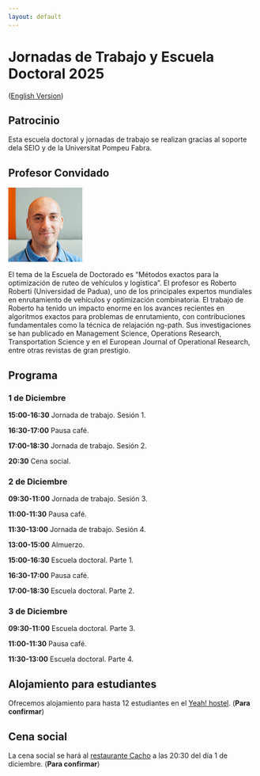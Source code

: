 ```yaml
---
layout: default
---
```


# Jornadas de Trabajo y Escuela Doctoral 2025

([English Version](/workshop-2025-en/))

## Patrocinio

Esta escuela doctoral y jornadas de trabajo se realizan gracias al soporte dela SEIO y de la Universitat Pompeu Fabra.

## Profesor Convidado

<a href="/assets/Roberto_Roberti.jpg"><img height="150px" src="/assets/Roberto_Roberti.jpg" alt="Foto de perfil de Roberto Roberti"/></a>

El tema de la Escuela de Doctorado es “Métodos exactos para la optimización de ruteo de vehículos y logística”.
El profesor es Roberto Roberti (Universidad de Padua), uno de los principales expertos mundiales en enrutamiento de vehículos y optimización combinatoria.
El trabajo de Roberto ha tenido un impacto enorme en los avances recientes en algoritmos exactos para problemas de enrutamiento, con contribuciones fundamentales como la técnica de relajación ng-path.
Sus investigaciones se han publicado en Management Science, Operations Research, Transportation Science y en el European Journal of Operational Research, entre otras revistas de gran prestigio.

## Programa

### 1 de Diciembre

**15:00-16:30** Jornada de trabajo. Sesión 1.

**16:30-17:00** Pausa café.

**17:00-18:30** Jornada de trabajo. Sesión 2.

**20:30** Cena social.

### 2 de Diciembre

**09:30-11:00** Jornada de trabajo. Sesión 3.

**11:00-11:30** Pausa café.

**11:30-13:00** Jornada de trabajo. Sesión 4.

**13:00-15:00** Almuerzo.

**15:00-16:30** Escuela doctoral. Parte 1.

**16:30-17:00** Pausa café.

**17:00-18:30** Escuela doctoral. Parte 2.

### 3 de Diciembre

**09:30-11:00** Escuela doctoral. Parte 3.

**11:00-11:30** Pausa café.

**11:30-13:00** Escuela doctoral. Parte 4.

## Alojamiento para estudiantes

Ofrecemos alojamiento para hasta 12 estudiantes en el [Yeah! hostel](https://yeahostels.com/). (**Para confirmar**)

## Cena social

La cena social se hará al [restaurante Cacho](https://wearecacho.com/) a las 20:30 del día 1 de diciembre. (**Para confirmar**)